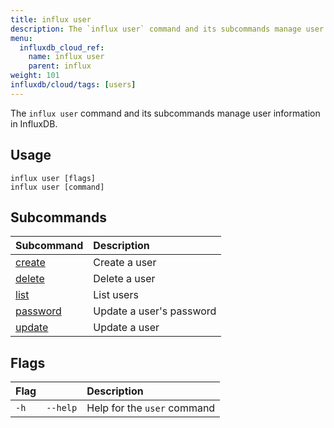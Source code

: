 ```yaml
---
title: influx user
description: The `influx user` command and its subcommands manage user information in InfluxDB.
menu:
  influxdb_cloud_ref:
    name: influx user
    parent: influx
weight: 101
influxdb/cloud/tags: [users]
---
```


The `influx user` command and its subcommands manage user information in InfluxDB.

## Usage
```
influx user [flags]
influx user [command]
```

## Subcommands
| Subcommand                                           | Description              |
|:----------                                           |:-----------              |
| [create](/influxdb/cloud/reference/cli/influx/user/create)     | Create a user            |
| [delete](/influxdb/cloud/reference/cli/influx/user/delete)     | Delete a user            |
| [list](/influxdb/cloud/reference/cli/influx/user/list)         | List users               |
| [password](/influxdb/cloud/reference/cli/influx/user/password) | Update a user's password |
| [update](/influxdb/cloud/reference/cli/influx/user/update)     | Update a user            |

## Flags
| Flag |          | Description                 |
|:---- |:---      |:-----------                 |
| `-h` | `--help` | Help for the `user` command |
